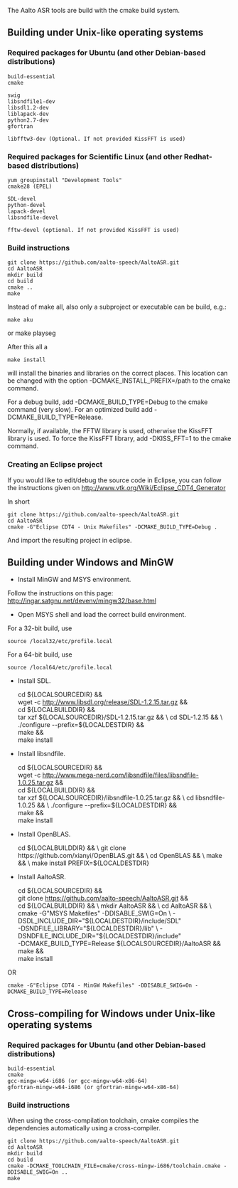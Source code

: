 The Aalto ASR tools are build with the cmake build system.


## Building under Unix-like operating systems

### Required packages for Ubuntu (and other Debian-based distributions)

    build-essential
    cmake

    swig
    libsndfile1-dev
    libsdl1.2-dev
    liblapack-dev
    python2.7-dev
    gfortran

    libfftw3-dev (Optional. If not provided KissFFT is used)

### Required packages for Scientific Linux (and other Redhat-based distributions)

    yum groupinstall "Development Tools"
    cmake28 (EPEL)

    SDL-devel
    python-devel
    lapack-devel
    libsndfile-devel
    
    fftw-devel (optional. If not provided KissFFT is used)

### Build instructions

    git clone https://github.com/aalto-speech/AaltoASR.git
    cd AaltoASR
    mkdir build
    cd build 
    cmake ..
    make

Instead of make all, also only a subproject or executable can be build, e.g.:
   
    make aku

or 
    make playseg

After this all a 

    make install

will install the binaries and libraries on the correct places. This location can be changed with the option -DCMAKE_INSTALL_PREFIX=/path to the cmake command.

For a debug build, add -DCMAKE_BUILD_TYPE=Debug to the cmake command (very slow). For an optimized build add -DCMAKE_BUILD_TYPE=Release.

Normally, if available, the FFTW library is used, otherwise the KissFFT library is used. To force the KissFFT library, add -DKISS_FFT=1 to the cmake command.

### Creating an Eclipse project

If you would like to edit/debug the source code in Eclipse, you can follow the instructions given on http://www.vtk.org/Wiki/Eclipse_CDT4_Generator

In short

    git clone https://github.com/aalto-speech/AaltoASR.git
    cd AaltoASR
    cmake -G"Eclipse CDT4 - Unix Makefiles" -DCMAKE_BUILD_TYPE=Debug .

And import the resulting project in eclipse.


## Building under Windows and MinGW

* Install MinGW and MSYS environment.

Follow the instructions on this page: http://ingar.satgnu.net/devenv/mingw32/base.html

* Open MSYS shell and load the correct build environment.

For a 32-bit build, use

    source /local32/etc/profile.local

For a 64-bit build, use

    source /local64/etc/profile.local

* Install SDL.

    cd ${LOCALSOURCEDIR} && \
    wget -c http://www.libsdl.org/release/SDL-1.2.15.tar.gz && \
    cd ${LOCALBUILDDIR} && \
    tar xzf ${LOCALSOURCEDIR}/SDL-1.2.15.tar.gz && \
    cd SDL-1.2.15 && \
    ./configure --prefix=${LOCALDESTDIR} && \
    make && \
    make install

* Install libsndfile.

    cd ${LOCALSOURCEDIR} && \
    wget -c http://www.mega-nerd.com/libsndfile/files/libsndfile-1.0.25.tar.gz && \
    cd ${LOCALBUILDDIR} && \
    tar xzf ${LOCALSOURCEDIR}/libsndfile-1.0.25.tar.gz && \
    cd libsndfile-1.0.25 && \
    ./configure --prefix=${LOCALDESTDIR} && \
    make && \
    make install

* Install OpenBLAS.

    cd ${LOCALBUILDDIR} && \
    git clone https://github.com/xianyi/OpenBLAS.git && \
    cd OpenBLAS && \
    make && \
    make install PREFIX=${LOCALDESTDIR}

* Install AaltoASR.

    cd ${LOCALSOURCEDIR} && \
    git clone https://github.com/aalto-speech/AaltoASR.git && \
    cd ${LOCALBUILDDIR} && \
    mkdir AaltoASR && \
    cd AaltoASR && \
    cmake -G"MSYS Makefiles" -DDISABLE_SWIG=On \
    -DSDL_INCLUDE_DIR="${LOCALDESTDIR}/include/SDL" \
    -DSNDFILE_LIBRARY="${LOCALDESTDIR}/lib" \
    -DSNDFILE_INCLUDE_DIR="${LOCALDESTDIR}/include" \
    -DCMAKE_BUILD_TYPE=Release ${LOCALSOURCEDIR}/AaltoASR && \
    make && \
    make install

OR

    cmake -G"Eclipse CDT4 - MinGW Makefiles" -DDISABLE_SWIG=On -DCMAKE_BUILD_TYPE=Release


## Cross-compiling for Windows under Unix-like operating systems

### Required packages for Ubuntu (and other Debian-based distributions)

    build-essential
    cmake
    gcc-mingw-w64-i686 (or gcc-mingw-w64-x86-64)
    gfortran-mingw-w64-i686 (or gfortran-mingw-w64-x86-64)

### Build instructions

When using the cross-compilation toolchain, cmake compiles the dependencies automatically using a cross-compiler.

    git clone https://github.com/aalto-speech/AaltoASR.git
    cd AaltoASR
    mkdir build
    cd build
    cmake -DCMAKE_TOOLCHAIN_FILE=cmake/cross-mingw-i686/toolchain.cmake -DDISABLE_SWIG=On ..
    make
